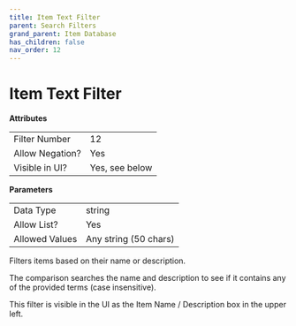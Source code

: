 ```yaml
---
title: Item Text Filter
parent: Search Filters
grand_parent: Item Database
has_children: false
nav_order: 12
---
```


# Item Text Filter

**Attributes**

<table>
<tr><td>Filter Number</td><td>12</td></tr>
<tr><td>Allow Negation?</td><td>Yes</td></tr>
<tr><td>Visible in UI?</td><td>Yes, see below</td></tr>
</table>

**Parameters**

<table>
<tr><td>Data Type</td><td>string</td></tr>
<tr><td>Allow List?</td><td>Yes</td></tr>
<tr><td>Allowed Values</td><td>Any string (50 chars)</td></tr>
</table>

Filters items based on their name or description.

The comparison searches the name and description to see if it contains any of the provided terms (case insensitive).

This filter is visible in the UI as the Item Name / Description box in the upper left.